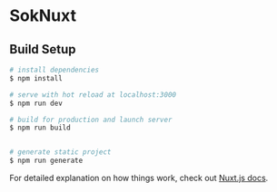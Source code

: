 # SokNuxt

## Build Setup

```bash
# install dependencies
$ npm install

# serve with hot reload at localhost:3000
$ npm run dev

# build for production and launch server
$ npm run build


# generate static project
$ npm run generate
```

For detailed explanation on how things work, check out [Nuxt.js docs](https://nuxtjs.org).

